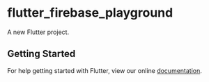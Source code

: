 # flutter_firebase_playground

A new Flutter project.

## Getting Started

For help getting started with Flutter, view our online
[documentation](https://flutter.io/).
